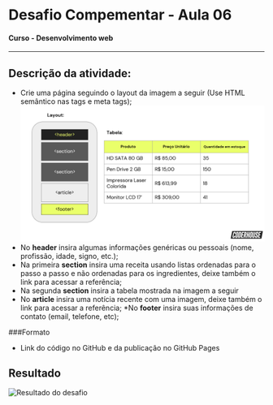# Desafio Compementar - Aula 06
#### Curso - Desenvolvimento web

***
## Descrição da atividade:

-   Crie uma página seguindo o layout da imagem a seguir (Use HTML semântico nas tags e meta tags);
    ![layout para seguir](img/layout.png)
-   No **header** insira algumas informações genéricas ou pessoais (nome, profissão, idade, signo, etc.);
-   Na primeira **section** insira uma receita usando listas ordenadas para o passo a passo e não ordenadas para os ingredientes, deixe também o link para acessar a referência;
-   Na segunda **section** insira a tabela mostrada na imagem a seguir
-   No **article** insira uma notícia recente com uma imagem, deixe também o link para acessar a referência;
    \*No **footer** insira suas informações de contato (email, telefone, etc);

###Formato

-   Link do código no GitHub e da publicação no GitHub Pages

## Resultado

![Resultado do desafio](img/tela_desafio_aula06.png)
